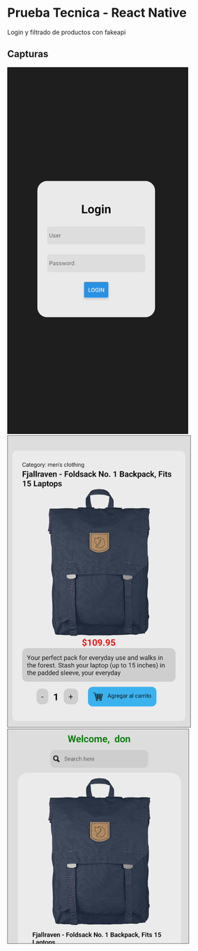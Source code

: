 # Prueba Tecnica - React Native

Login y filtrado de productos con fakeapi

## Capturas

![Login Screen](./assets/captura04.png)
![Listado de productos](./assets/captura05.png)
![Detalle producto](./assets/captura03.png)
